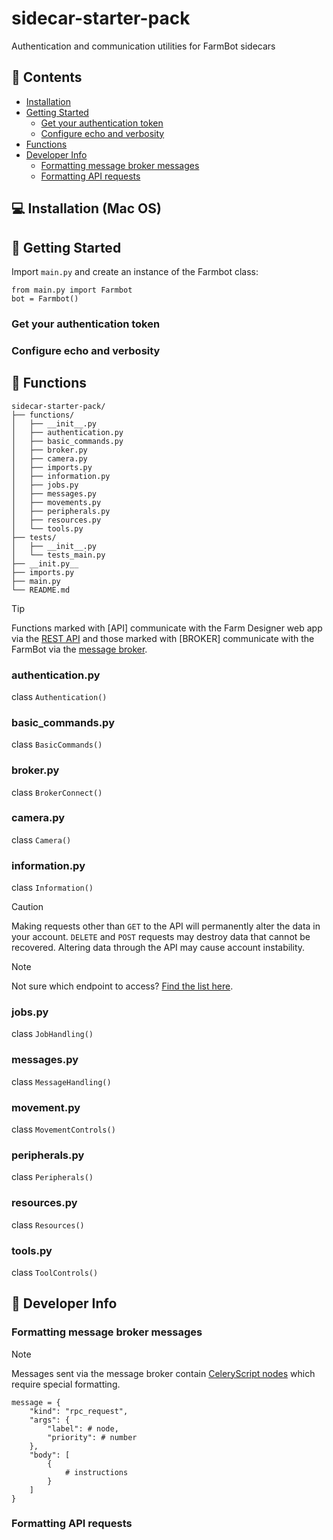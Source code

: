 # sidecar-starter-pack
Authentication and communication utilities for FarmBot sidecars

## :book: Contents

* [Installation](#computer-installation-mac-os)
* [Getting Started](#seedling-getting-started)
    * [Get your authentication token](#get-your-authentication-token)
    * [Configure echo and verbosity](#configure-echo-and-verbosity)
* [Functions](#compass-functions)
* [Developer Info](#toolbox-developer-info)
    * [Formatting message broker messages](#formatting-message-broker-messages)
    * [Formatting API requests](#formatting-api-requests)

## :computer: Installation (Mac OS)

## :seedling: Getting Started

Import `main.py` and create an instance of the Farmbot class:
```
from main.py import Farmbot
bot = Farmbot()
```

### Get your authentication token

### Configure echo and verbosity

## :compass: Functions

```
sidecar-starter-pack/
├── functions/
│   ├── __init__.py
│   ├── authentication.py
│   ├── basic_commands.py
│   ├── broker.py
│   ├── camera.py
│   ├── imports.py
│   ├── information.py
│   ├── jobs.py
│   ├── messages.py
│   ├── movements.py
│   ├── peripherals.py
│   ├── resources.py
│   └── tools.py
├── tests/
│   ├── __init__.py
│   └── tests_main.py
├── __init.py__
├── imports.py
├── main.py
└── README.md
```

> [!TIP]
> Functions marked with [API] communicate with the Farm Designer web app via the [REST API](https://developer.farm.bot/v15/docs/web-app/rest-api.html) and those marked with [BROKER] communicate with the FarmBot via the [message broker](https://developer.farm.bot/v15/docs/message-broker).

### authentication.py
class `Authentication()`

### basic_commands.py
class `BasicCommands()`

### broker.py
class `BrokerConnect()`

### camera.py
class `Camera()`

### information.py
class `Information()`

> [!CAUTION]
> Making requests other than `GET` to the API will permanently alter the data in your account. `DELETE` and `POST` requests may destroy data that cannot be recovered. Altering data through the API may cause account instability.

> [!NOTE]
> Not sure which endpoint to access? [Find the list here](https://developer.farm.bot/v15/docs/web-app/api-docs).

### jobs.py
class `JobHandling()`

### messages.py
class `MessageHandling()`

### movement.py
class `MovementControls()`

### peripherals.py
class `Peripherals()`

### resources.py
class `Resources()`

### tools.py
class `ToolControls()`

## :toolbox: Developer Info

### Formatting message broker messages

> [!NOTE]
> Messages sent via the message broker contain [CeleryScript nodes](https://developer.farm.bot/v15/docs/celery-script/nodes.html) which require special formatting.

```
message = {
    "kind": "rpc_request",
    "args": {
        "label": # node,
        "priority": # number
    },
    "body": [
        {
            # instructions
        }
    ]
}
```

### Formatting API requests
